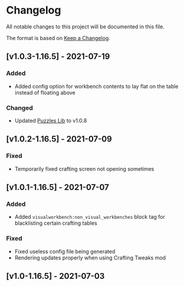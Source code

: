 # Changelog
All notable changes to this project will be documented in this file.

The format is based on [Keep a Changelog].

## [v1.0.3-1.16.5] - 2021-07-19
### Added
- Added config option for workbench contents to lay flat on the table instead of floating above
### Changed
- Updated [Puzzles Lib] to v1.0.8

## [v1.0.2-1.16.5] - 2021-07-09
### Fixed
- Temporarily fixed crafting screen not opening sometimes

## [v1.0.1-1.16.5] - 2021-07-07
### Added
- Added `visualworkbench:non_visual_workbenches` block tag for blacklisting certain crafting tables 
### Fixed
- Fixed useless config file being generated
- Rendering updates properly when using Crafting Tweaks mod

## [v1.0-1.16.5] - 2021-07-03

[Keep a Changelog]: https://keepachangelog.com/en/1.0.0/
[Puzzles Lib]: https://www.curseforge.com/minecraft/mc-mods/puzzles-lib
